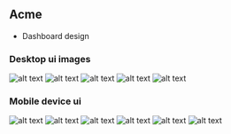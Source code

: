 ## Acme

- Dashboard design 

### Desktop ui images 
![alt text](https://github.com/mijos52/Acme/blob/master/readme%20images/image1.png)
![alt text](https://github.com/mijos52/Acme/blob/master/readme%20images/image2.png)
![alt text](https://github.com/mijos52/Acme/blob/master/readme%20images/image3.png)
![alt text](https://github.com/mijos52/Acme/blob/master/readme%20images/image5.png)
![alt text](https://github.com/mijos52/Acme/blob/master/readme%20images/image4.png)


### Mobile device ui 
![alt text](https://github.com/mijos52/Acme/blob/master/readme%20images/mobile%20(4).jpg)
![alt text](https://github.com/mijos52/Acme/blob/master/readme%20images/mobile%20(5).jpg)
![alt text](https://github.com/mijos52/Acme/blob/master/readme%20images/mobile%20(6).jpg)
![alt text](https://github.com/mijos52/Acme/blob/master/readme%20images/mobile%20(7).jpg)
![alt text](https://github.com/mijos52/Acme/blob/master/readme%20images/mobile%20(8).jpg)
![alt text](https://github.com/mijos52/Acme/blob/master/readme%20images/mobile%20(9).jpg)
 


